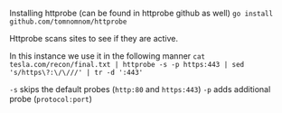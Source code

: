 
Installing httprobe (can be found in httprobe github as well)
`go install github.com/tomnomnom/httprobe` 

Httprobe scans sites to see if they are active.

In this instance we use it in the following manner
	`cat tesla.com/recon/final.txt | httprobe -s -p https:443 | sed 's/https\?:\/\///' | tr -d ':443'`

`-s` skips the default probes (`http:80` and `https:443`)
`-p` adds additional probe (`protocol:port`)

